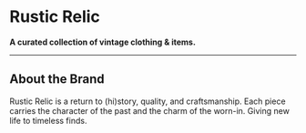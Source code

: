 #  Rustic Relic

**A curated collection of vintage clothing & items.** 


---

##  About the Brand

Rustic Relic is a return to (hi)story, quality, and craftsmanship. Each piece carries the character of the past and the charm of the worn-in. Giving new life to timeless finds.


